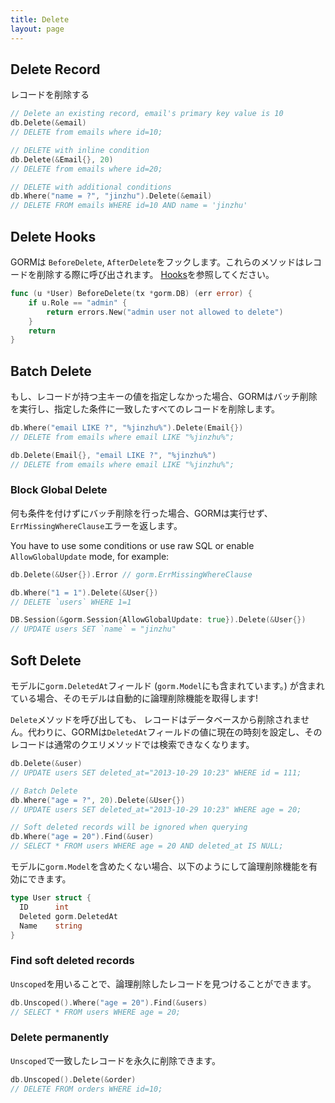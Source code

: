 ```yaml
---
title: Delete
layout: page
---
```


## Delete Record

レコードを削除する

```go
// Delete an existing record, email's primary key value is 10
db.Delete(&email)
// DELETE from emails where id=10;

// DELETE with inline condition
db.Delete(&Email{}, 20)
// DELETE from emails where id=20;

// DELETE with additional conditions
db.Where("name = ?", "jinzhu").Delete(&email)
// DELETE FROM emails WHERE id=10 AND name = 'jinzhu'
```

## Delete Hooks

GORMは `BeforeDelete`, `AfterDelete`をフックします。これらのメソッドはレコードを削除する際に呼び出されます。 [Hooks](hooks.html)を参照してください。

```go
func (u *User) BeforeDelete(tx *gorm.DB) (err error) {
    if u.Role == "admin" {
        return errors.New("admin user not allowed to delete")
    }
    return
}
```

## Batch Delete

もし、レコードが持つ主キーの値を指定しなかった場合、GORMはバッチ削除を実行し、指定した条件に一致したすべてのレコードを削除します。

```go
db.Where("email LIKE ?", "%jinzhu%").Delete(Email{})
// DELETE from emails where email LIKE "%jinzhu%";

db.Delete(Email{}, "email LIKE ?", "%jinzhu%")
// DELETE from emails where email LIKE "%jinzhu%";
```

### Block Global Delete

何も条件を付けずにバッチ削除を行った場合、GORMは実行せず、`ErrMissingWhereClause`エラーを返します。

You have to use some conditions or use raw SQL or enable `AllowGlobalUpdate` mode, for example:

```go
db.Delete(&User{}).Error // gorm.ErrMissingWhereClause

db.Where("1 = 1").Delete(&User{})
// DELETE `users` WHERE 1=1

DB.Session(&gorm.Session{AllowGlobalUpdate: true}).Delete(&User{})
// UPDATE users SET `name` = "jinzhu"
```

## Soft Delete

モデルに`gorm.DeletedAt`フィールド (`gorm.Model`にも含まれています。) が含まれている場合、そのモデルは自動的に論理削除機能を取得します!

`Delete`メソッドを呼び出しても、 レコードはデータベースから削除されません。代わりに、GORMは`DeletedAt`フィールドの値に現在の時刻を設定し、そのレコードは通常のクエリメソッドでは検索できなくなります。

```go
db.Delete(&user)
// UPDATE users SET deleted_at="2013-10-29 10:23" WHERE id = 111;

// Batch Delete
db.Where("age = ?", 20).Delete(&User{})
// UPDATE users SET deleted_at="2013-10-29 10:23" WHERE age = 20;

// Soft deleted records will be ignored when querying
db.Where("age = 20").Find(&user)
// SELECT * FROM users WHERE age = 20 AND deleted_at IS NULL;
```

モデルに`gorm.Model`を含めたくない場合、以下のようにして論理削除機能を有効にできます。

```go
type User struct {
  ID      int
  Deleted gorm.DeletedAt
  Name    string
}
```

### Find soft deleted records

`Unscoped`を用いることで、論理削除したレコードを見つけることができます。

```go
db.Unscoped().Where("age = 20").Find(&users)
// SELECT * FROM users WHERE age = 20;
```

### Delete permanently

`Unscoped`で一致したレコードを永久に削除できます。

```go
db.Unscoped().Delete(&order)
// DELETE FROM orders WHERE id=10;
```
